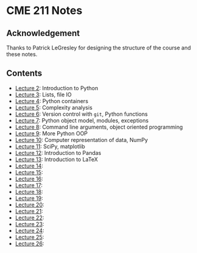 # CME 211 Notes

## Acknowledgement

Thanks to Patrick LeGresley for designing the structure of the course and these
notes.

## Contents

* [Lecture 2](lecture-02/lecture-02.md): Introduction to Python 
* [Lecture 3](lecture-03/lecture-03.md): Lists, file IO
* [Lecture 4](lecture-04/lecture-04.md): Python containers
* [Lecture 5](lecture-05/lecture-05.md): Complexity analysis
* [Lecture 6](lecture-06/lecture-06.md): Version control with `git`, Python functions
* [Lecture 7](lecture-07/lecture-07.md): Python object model, modules, exceptions
* [Lecture 8](lecture-08/lecture-08.md): Command line arguments, object oriented programming
* [Lecture 9](lecture-09/lecture-09.md): More Python OOP
* [Lecture 10](lecture-10/lecture-10.md): Computer representation of data, NumPy
* [Lecture 11](lecture-11/lecture-11.md): SciPy, matplotlib
* [Lecture 12](lecture-12/lecture-12.ipynb): Introduction to Pandas 
* [Lecture 13](lecture-13/lecture-13.md): Introduction to LaTeX 
* [Lecture 14](lecture-14/lecture-14.md): 
* [Lecture 15](lecture-15/lecture-15.md): 
* [Lecture 16](lecture-16/lecture-16.md): 
* [Lecture 17](lecture-17/lecture-17.md): 
* [Lecture 18](lecture-18/lecture-18.md): 
* [Lecture 19](lecture-19/lecture-19.md): 
* [Lecture 20](lecture-20/lecture-20.md): 
* [Lecture 21](lecture-21/lecture-21.md): 
* [Lecture 22](lecture-22/lecture-22.md): 
* [Lecture 23](lecture-23/lecture-23.md): 
* [Lecture 24](lecture-24/lecture-24.md): 
* [Lecture 25](lecture-25/lecture-25.md): 
* [Lecture 26](lecture-26/lecture-26.md): 
